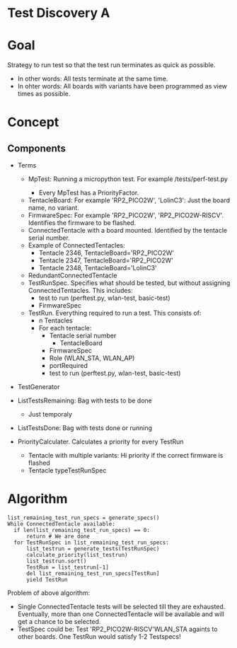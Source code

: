 # Test Discovery A

# Goal

Strategy to run test so that the test run terminates as quick as possible.
* In other words: All tests terminate at the same time.
* In ohter words: All boards with variants have been programmed as view times as possible.

# Concept

## Components

* Terms
  * MpTest: Running a micropython test. For example <micropython-repo>/tests/perf-test.py
    * Every MpTest has a PriorityFactor.
  * TentacleBoard: For example 'RP2_PICO2W', 'LolinC3': Just the board name, no variant.
  * FirmwareSpec: For example 'RP2_PICO2W', 'RP2_PICO2W-RISCV'. Identifies the firmware to be flashed.
  * ConnectedTentacle with a board mounted. Identified by the tentacle serial number.
  * Example of ConnectedTentacles:
    * Tentacle 2346, TentacleBoard='RP2_PICO2W'
    * Tentacle 2347, TentacleBoard='RP2_PICO2W'
    * Tentacle 2348, TentacleBoard='LolinC3'
  * RedundantConnectedTentacle
  * TestRunSpec. Specifies what should be tested, but without assigning ConnectedTentacles. This includes:
      * test to run (perftest.py, wlan-test, basic-test)
      * FirmwareSpec 
  * TestRun. Everything required to run a test. This consists of:
    * n Tentacles
    * For each tentacle:
      * Tentacle serial number
        * TentacleBoard
      * FirmwareSpec
      * Role (WLAN_STA, WLAN_AP)
      * portRequired
      * test to run (perftest.py, wlan-test, basic-test)

* TestGenerator
* ListTestsRemaining: Bag with tests to be done
  * Just temporaly
* ListTestsDone: Bag with tests done or running
* PriorityCalculater. Calculates a priority for every TestRun
  * Tentacle with multiple variants: Hi priority if the correct firmware is flashed
  * Tentacle typeTestRunSpec

# Algorithm

```
list_remaining_test_run_specs = generate_specs()
While ConnectedTentacle available:
  if len(list_remaining_test_run_specs) == 0:
      return # We are done
  for TestRunSpec in list_remaining_test_run_specs:
      list_testrun = generate_tests(TestRunSpec)
      calculate_priority(list_testrun)
      list_testrun.sort()
      TestRun = list_testrun[-1]
      del list_remaining_test_run_specs[TestRun]
      yield TestRun
```

Problem of above algorithm:
  * Single ConnectedTentacle tests will be selected till they are exhausted. Eventually, more than one ConnectedTentacle will be available and will get a chance to be selected.
  * TestSpec could be: Test 'RP2_PICO2W-RISCV'WLAN_STA againts to other boards. One TestRun would satisfy 1-2 Testspecs! 
